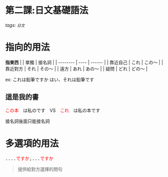 第二課:日文基礎語法
===

###### tags: `日文`
<style>
span.import
{
 color:red;
}
</style>
# 指向的用法

**指東西**
|          | 單獨 | 接名詞 |
| -------- | ---- | ------ |
| 靠近自己 | これ | この～ |
| 靠近對方 | それ | その～ |
| 遠方     | あれ | あの～ |
| 疑問     | どれ | どの～ |

ex: 
これは鉛筆ですか
はい、それは鉛筆です


## 這是我的書
<span class="import">この本</span>　は私のです　VS　<span class="import">これ</span>　は私の本です

接名詞後面只能接名詞

# 多選項的用法

<pre>....<span class="import">ですか</span>,...<span class="import">ですか</span></pre>

> 提供給對方選擇的問句

